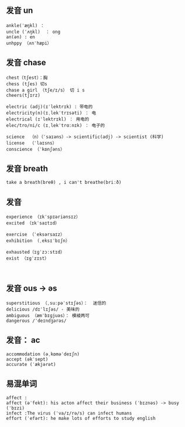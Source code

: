 
## 发音 un
```
ankle(ˈæŋkl) ： 
uncle (ˈʌŋkl)  ： ong
an(ən) : en 
unhppy （ʌnˈhæpi）
```

## 发音 chase
```
chest（tʃest）：胸
chess (tʃes) 切s
chase a girl （tʃe/ɪ/s） 切 i s
cheers(tʃɪrz)  
```

``` 发音 ： science
electric (adj)(ɪˈlektrɪk) : 带电的
electricity(n)(ɪˌlekˈtrɪsəti) ： 电
electrical (ɪˈlektrɪkl) ： 用电的
elec/tro/ni/c (ɪˌlekˈtrɑːnɪk) ： 电子的

science  （n）（ˈsaɪəns）-> scientific(adj) -> scientist (科学)
license  （ˈlaɪsns）
conscience （ˈkɒnʃəns）
```


## 发音 breath
```
take a breath(breθ) , i can't breathe(briːð)
```


## 发音
```
experience （ɪkˈspɪəriənsɪz）
excited （ɪkˈsaɪtɪd）

exercise （ˈeksərsaɪz）
exhibition （ˌeksɪˈbɪʃn）

exhausted（ɪɡˈzɔːstɪd）
exist （ɪɡˈzɪst）



```

## 发音 ous -> əs
```
superstitious （ˌsuːpəˈstɪʃəs）：  迷信的
delicious /dɪˈlɪʃəs/ - 美味的
ambiguous （æmˈbɪɡjuəs）： 模棱两可
dangerous /ˈdeɪndʒərəs/ 

```

## 发音： ac
```
accommodation (əˌkɒməˈdeɪʃn)
accept (əkˈsept)
accurate (ˈækjərət)
```

## 易混单词
```
affect :
affect (əˈfekt): his acton affect their business (ˈbɪznəs) -> busy (ˈbɪzi)
infect :The virus (ˈva/ɪ/rə/s) can infect humans
effort (ˈefərt): he make lots of efforts to study english
```





